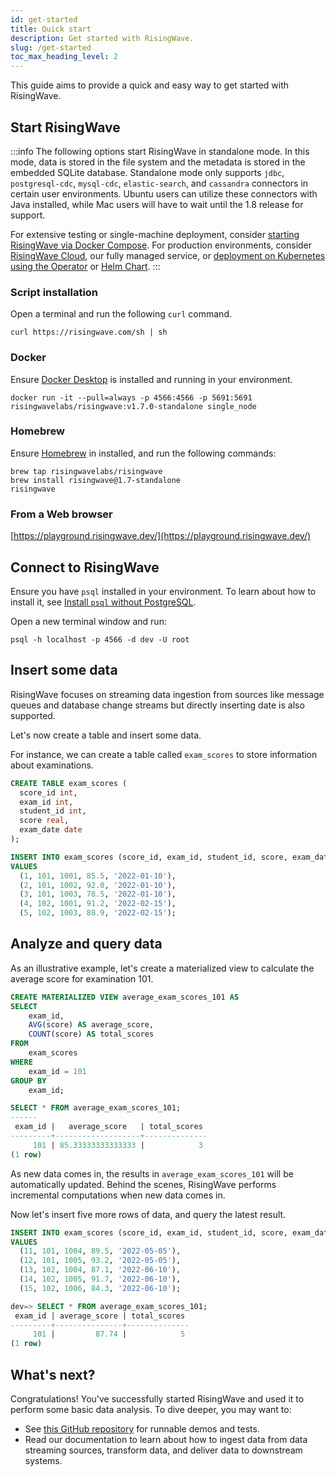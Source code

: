 ```yaml
---
id: get-started
title: Quick start
description: Get started with RisingWave.
slug: /get-started
toc_max_heading_level: 2
---
```

<head>
  <link rel="canonical" href="https://docs.risingwave.com/docs/current/get-started/" />
</head>

This guide aims to provide a quick and easy way to get started with RisingWave.

## Start RisingWave

:::info
The following options start RisingWave in standalone mode. In this mode, data is stored in the file system and the metadata is stored in the embedded SQLite database. Standalone mode only supports `jdbc`, `postgresql-cdc`, `mysql-cdc`, `elastic-search`, and `cassandra` connectors in certain user environments. Ubuntu users can utilize these connectors with Java installed, while Mac users will have to wait until the 1.8 release for support.

For extensive testing or single-machine deployment, consider [starting RisingWave via Docker Compose](/deploy/risingwave-docker-compose.md). For production environments, consider [RisingWave Cloud](/deploy/risingwave-cloud.md), our fully managed service, or [deployment on Kubernetes using the Operator](/deploy/risingwave-kubernetes.md) or [Helm Chart](/deploy/deploy-k8s-helm.md).
:::

### Script installation

Open a terminal and run the following `curl` command.

```shell
curl https://risingwave.com/sh | sh
```

### Docker

Ensure [Docker Desktop](https://docs.docker.com/get-docker/) is installed and running in your environment.

```shell
docker run -it --pull=always -p 4566:4566 -p 5691:5691 risingwavelabs/risingwave:v1.7.0-standalone single_node
```

### Homebrew

Ensure [Homebrew](https://brew.sh/) in installed, and run the following commands:

```shell
brew tap risingwavelabs/risingwave
brew install risingwave@1.7-standalone
risingwave
```

### From a Web browser

[https://playground.risingwave.dev/](https://playground.risingwave.dev/)

## Connect to RisingWave

Ensure you have `psql` installed in your environment. To learn about how to install it, see [Install `psql` without PostgreSQL](/guides/install-psql-without-full-postgres.md).

Open a new terminal window and run:

```shell
psql -h localhost -p 4566 -d dev -U root
```

## Insert some data

RisingWave focuses on streaming data ingestion from sources like message queues and database change streams but directly inserting date is also supported. 

Let's now create a table and insert some data.

For instance, we can create a table called `exam_scores` to store information about examinations.

```sql title="Create the table"
CREATE TABLE exam_scores (
  score_id int,
  exam_id int,
  student_id int,
  score real,
  exam_date date
);
```

```sql title="Insert five rows of data"
INSERT INTO exam_scores (score_id, exam_id, student_id, score, exam_date)
VALUES
  (1, 101, 1001, 85.5, '2022-01-10'),
  (2, 101, 1002, 92.0, '2022-01-10'),
  (3, 101, 1003, 78.5, '2022-01-10'),
  (4, 102, 1001, 91.2, '2022-02-15'),
  (5, 102, 1003, 88.9, '2022-02-15');
```

## Analyze and query data

As an illustrative example, let's create a materialized view to calculate the average score for examination 101. 

```sql title="Create a materialized view"
CREATE MATERIALIZED VIEW average_exam_scores_101 AS
SELECT
    exam_id,
    AVG(score) AS average_score,
    COUNT(score) AS total_scores
FROM
    exam_scores
WHERE
    exam_id = 101
GROUP BY
    exam_id;
```

```sql title="Query the current result"
SELECT * FROM average_exam_scores_101;
------
 exam_id |   average_score   | total_scores 
---------+-------------------+--------------
     101 | 85.33333333333333 |            3
(1 row)
```

As new data comes in, the results in `average_exam_scores_101` will be automatically updated. Behind the scenes, RisingWave performs incremental computations when new data comes in.

Now let's insert five more rows of data, and query the latest result.

```sql title="Insert more data"
INSERT INTO exam_scores (score_id, exam_id, student_id, score, exam_date)
VALUES
  (11, 101, 1004, 89.5, '2022-05-05'),
  (12, 101, 1005, 93.2, '2022-05-05'),
  (13, 102, 1004, 87.1, '2022-06-10'),
  (14, 102, 1005, 91.7, '2022-06-10'),
  (15, 102, 1006, 84.3, '2022-06-10');
```
```sql title="Query the latest result"
dev=> SELECT * FROM average_exam_scores_101;
 exam_id | average_score | total_scores 
---------+---------------+--------------
     101 |         87.74 |            5
(1 row)
```

## What's next?

Congratulations! You've successfully started RisingWave and used it to perform some basic data analysis. To dive deeper, you may want to: 

- See [this GitHub repository](https://github.com/risingwavelabs/risingwave/tree/main/integration_tests) for runnable demos and tests.
- Read our documentation to learn about how to ingest data from data streaming sources, transform data, and deliver data to downstream systems.